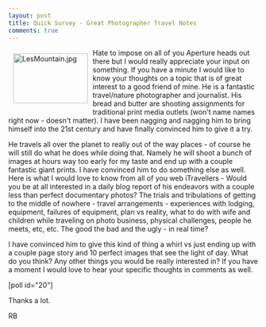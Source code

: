 ```yaml
---
layout: post
title: Quick Survey - Great Photographer Travel Notes
comments: true
---
```

<a rel="lightbox" href="/wp-content/uploads/2010/07/LesMountain.jpg"><img title="LesMountain.jpg" src="/wp-content/uploads/2010/07/.thumbs/.LesMountain.jpg" border="0" alt="LesMountain.jpg" hspace="10" vspace="10" width="150" height="100" align="left" /></a>Hate to impose on all of you Aperture heads out there but I would really appreciate your input on something. If you have a minute I would like to know your thoughts on a topic that is of great interest to a good friend of mine. He is a fantastic travel/nature photographer and journalist. His bread and butter are shooting assignments for traditional print media outlets (won't name names right now - doesn't matter). I have been nagging and nagging him to bring himself into the 21st century and have finally convinced him to give it a try.

He travels all over the planet to really out of the way places - of course he will still do what he does while doing that. Namely he will shoot a bunch of images at hours way too early for my taste and end up with a couple fantastic giant prints. I have convinced him to do something else as well. Here is what I would love to know from all of you web iTravellers - Would you be at all interested in a daily blog report of his endeavors with a couple less than perfect documentary photos? The trials and tribulations of getting to the middle of nowhere - travel arrangements - experiences with lodging, equipment, failures of equipment, plan vs reality, what to do with wife and children while traveling on photo business, physical challenges, people he meets, etc, etc. The good the bad and the ugly - in real time?

I have convinced him to give this kind of thing a whirl vs just ending up with a couple page story and 10 perfect images that see the light of day. What do you think? Any other things you would be really interested in? If you have a moment I would love to hear your specific thoughts in comments as well.

[poll id="20"]

Thanks a lot.

RB